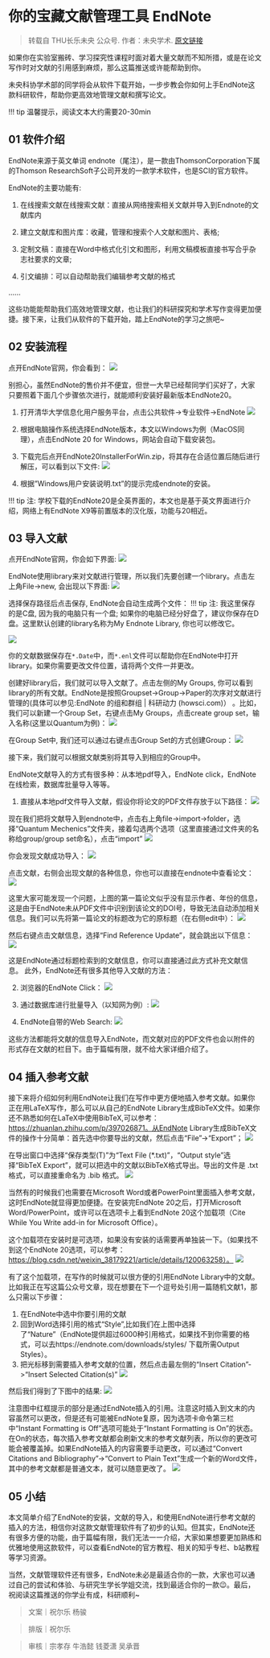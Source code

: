 # 你的宝藏文献管理工具 EndNote

> 转载自 THU长乐未央 公众号. 作者：未央学术. [原文链接](https://mp.weixin.qq.com/s/d58CYbhyBGb_1S7lYnNjIg)

如果你在实验室搬砖、学习探究性课程时面对着大量文献而不知所措，或是在论文写作时对文献的引用感到麻烦，那么这篇推送或许能帮助到你。

未央科协学术部的同学将会从软件下载开始，一步步教会你如何上手EndNote这款科研软件，帮助你更高效地管理文献和撰写论文。

!!! tip
    温馨提示，阅读文本大约需要20-30min

## 01 软件介绍
EndNote来源于英文单词 endnote（尾注），是一款由ThomsonCorporation下属的Thomson ResearchSoft子公司开发的一款学术软件，也是SCI的官方软件。

EndNote的主要功能有: 

1. 在线搜索文献在线搜索文献：直接从网络搜索相关文献并导入到Endnote的文献库内

2. 建立文献库和图片库：收藏，管理和搜索个人文献和图片、表格;

3. 定制文稿：直接在Word中格式化引文和图形，利用文稿模板直接书写合乎杂志社要求的文章;

4. 引文编排：可以自动帮助我们编辑参考文献的格式

......

这些功能能帮助我们高效地管理文献，也让我们的科研探究和学术写作变得更加便捷。接下来，让我们从软件的下载开始，踏上EndNote的学习之旅吧~

## 02 安装流程

点开EndNote官网，你会看到：
![](../img/skills/endnote/1.png)

别担心，虽然EndNote的售价并不便宜，但世一大早已经帮同学们买好了，大家只要照着下面几个步骤依次进行，就能顺利安装好最新版本EndNote20。

1. 打开清华大学信息化用户服务平台，点击公共软件->专业软件->EndNote
![](../img/skills/endnote/2.png)

2. 根据电脑操作系统选择EndNote版本，本文以Windows为例（MacOS同理），点击EndNote 20 for Windows，网站会自动下载安装包。

3. 下载完后点开EndNote20InstallerForWin.zip，将其存在合适位置后随后进行解压，可以看到以下文件:
![](../img/skills/endnote/3.png)

4. 根据”Windows用户安装说明.txt”的提示完成endnote的安装。

!!! tip
    注: 学校下载的EndNote20是全英界面的，本文也是基于英文界面进行介绍，网络上有EndNote X9等前置版本的汉化版，功能与20相近。

## 03 导入文献
点开EndNote官网，你会如下界面:
![](../img/skills/endnote/4.png)

EndNote使用library来对文献进行管理，所以我们先要创建一个library。点击左上角File->new, 会出现以下界面:
![](../img/skills/endnote/5.png)

选择保存路径后点击保存, EndNote会自动生成两个文件：
!!! tip
    注: 我这里保存的是C盘, 因为我的电脑只有一个盘; 如果你的电脑已经分好盘了，建议你保存在D盘。这里默认创建的library名称为My Endnote Library, 你也可以修改它。

![](../img/skills/endnote/6.png)

你的文献数据保存在`*.Date`中，而`*.enl`文件可以帮助你在EndNote中打开library。如果你需要更改文件位置，请将两个文件一并更改。

创建好library后，我们就可以导入文献了。点击左侧的My Groups, 你可以看到library的所有文献。EndNote是按照Groupset->Group->Paper的次序对文献进行管理的(具体可以参见:EndNote 的组和群组 | 科研动力 (howsci.com)） 。比如，我们可以新建一个Group Set，右键点击My Groups，点击create group set，输入名称(这里以Quantum为例)：
![](../img/skills/endnote/7.png)

在Group Set中, 我们还可以通过右键点击Group Set的方式创建Group：
![](../img/skills/endnote/8.png)

接下来，我们就可以根据文献类别将其导入到相应的Group中。

EndNote文献导入的方式有很多种：从本地pdf导入，EndNote click，EndNote在线检索，数据库批量导入等等。

1. 直接从本地pdf文件导入文献，假设你将论文的PDF文件存放于以下路径：
![](../img/skills/endnote/9.png)

现在我们把将文献导入到endnote中，点击右上角file->import->folder，选择“Quantum Mechenics”文件夹，接着勾选两个选项（这里直接通过文件夹的名称给group/group set命名），点击“import”
![](../img/skills/endnote/10.png)

你会发现文献成功导入：
![](../img/skills/endnote/11.png)

点击文献，右侧会出现文献的各种信息，你也可以直接在endnote中查看论文：
![](../img/skills/endnote/12.png)

这里大家可能发现一个问题，上图的第一篇论文似乎没有显示作者、年份的信息，这是由于EndNote未从PDF文件中识别到该论文的DOI号，导致无法自动添加相关信息。我们可以先将第一篇论文的标题改为它的原标题（在右侧edit中）：
![](../img/skills/endnote/13.png)

然后右键点击文献信息，选择“Find Reference Update”，就会跳出以下信息：
![](../img/skills/endnote/14.png)

这是EndNote通过标题检索到的文献信息，你可以直接通过此方式补充文献信息。
此外，EndNote还有很多其他导入文献的方法：

2. 浏览器的EndNote Click：
![](../img/skills/endnote/15.png)

3. 通过数据库进行批量导入（以知网为例）:
![](../img/skills/endnote/16.png)

4. EndNote自带的Web Search:
![](../img/skills/endnote/17.png)

这些方法都能将文献的信息导入EndNote，而文献对应的PDF文件也会以附件的形式存在文献的栏目下。由于篇幅有限，就不给大家详细介绍了。

## 04 插入参考文献

接下来将介绍如何利用EndNote让我们在写作中更方便地插入参考文献。如果你正在用LaTeX写作，那么可以从自己的EndNote Library生成BibTeX文件。如果你还不熟悉如何在LaTeX中使用BibTeX,可以参考：https://zhuanlan.zhihu.com/p/397026871。从EndNote Library生成BibTeX文件的操作十分简单：首先选中你要导出的文献，然后点击“File”->“Export”；
![](../img/skills/endnote/18.png)

在导出窗口中选择“保存类型(T)”为“Text File (*.txt)”，“Output style”选择“BibTeX Export”，就可以把选中的文献以BibTeX格式导出。导出的文件是 .txt 格式，可以直接重命名为 .bib 格式。
![](../img/skills/endnote/19.png)

当然有的时候我们也需要在Microsoft Word或者PowerPoint里面插入参考文献，这时EndNote就显得更加便捷。在安装完EndNote 20之后，打开Microsoft Word/PowerPoint，或许可以在选项卡上看到EndNote 20这个加载项（Cite While You Write add-in for Microsoft Office）。

这个加载项在安装时是可选项，如果没有安装的话需要再单独装一下。（如果找不到这个EndNote 20选项，可以参考：https://blog.csdn.net/weixin_38179221/article/details/120063258）。
![](../img/skills/endnote/20.png)

有了这个加载项，在写作的时候就可以很方便的引用EndNote Library中的文献。比如我正在写这篇公众号文章，现在想要在下一个逗号处引用一篇随机文献1，那么只需以下步骤：

1. 在EndNote中选中你要引用的文献
2. 回到Word选择引用的格式“Style”,比如我们在上图中选择了“Nature”（EndNote提供超过6000种引用格式，如果找不到你需要的格式，可以去https://endnote.com/downloads/styles/ 下载所需Output Styles）。
3. 把光标移到需要插入参考文献的位置，然后点击最左侧的“Insert Citation”->“Insert Selected Citation(s)”
![](../img/skills/endnote/21.png)

然后我们得到了下图中的结果:
![](../img/skills/endnote/22.png)

注意图中红框提示的部分是通过EndNote插入的引用。注意这时插入到文末的内容虽然可以更改，但是还有可能被EndNote复原，因为选项卡命令第三栏中“Instant Formatting is Off”选项可能处于“Instant Formatting is On”的状态。在On的状态，每次插入参考文献都会刷新文末的参考文献列表，所以你的更改可能会被覆盖掉。如果EndNote插入的内容需要手动更改，可以通过“Convert Citations and Bibliography”->“Convert to Plain Text”生成一个新的Word文件，其中的参考文献都是普通文本，就可以随意更改了。
![](../img/skills/endnote/23.png)

## 05 小结
本文简单介绍了EndNote的安装，文献的导入，和使用EndNote进行参考文献的插入的方法，相信你对这款文献管理软件有了初步的认知。但其实，EndNote还有很多方便的功能，由于篇幅有限，我们无法一一介绍，大家如果想要更加熟练和优雅地使用这款软件，可以查看EndNote的官方教程、相关的知乎专栏、b站教程等学习资源。

当然，文献管理软件还有很多，EndNote未必是最适合你的一款，大家也可以通过自己的尝试和体验、与研究生学长学姐交流，找到最适合你的一款😉。最后，祝阅读这篇推送的你学业有成，科研顺利~

> 文案｜祝尔乐 杨骏

> 排版｜祝尔乐

> 审核｜宗孝存 牛浩懿 钱菱潇 吴承晋